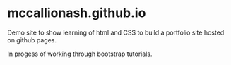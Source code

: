 # mccallionash.github.io

Demo site to show learning of html and CSS to build a portfolio site hosted on github pages.



In progess of working through bootstrap tutorials.
